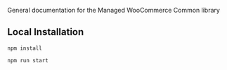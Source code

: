 General documentation for the Managed WooCommerce Common library

## Local Installation

```
npm install

npm run start
```
